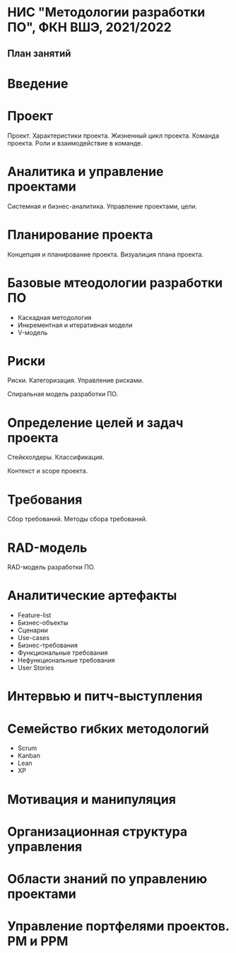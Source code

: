# НИС "Методологии разработки ПО", ФКН ВШЭ, 2021/2022

## План занятий

# Введение

# Проект

Проект. Характеристики проекта. Жизненный цикл проекта. Команда проекта. 
Роли и взаимодействие в команде. 

# Аналитика и управление проектами

Системная и бизнес-аналитика. Управление проектами, цели. 

# Планирование проекта

Концепция и планирование проекта. Визуалиция плана проекта. 

# Базовые мтеодологии разработки ПО

- Каскадная методология
- Инкрементная и итеративная модели
- V-модель

# Риски 

Риски. Категоризация. Управление рисками. 

Спиральная модель разработки ПО. 

# Определение целей и задач проекта

Стейкхолдеры. Классификация.

Контекст и scope проекта. 

# Требования 

Сбор требований. Методы сбора требований. 

# RAD-модель

RAD-модель разработки ПО. 

# Аналитические артефакты 

- Feature-list
- Бизнес-объекты
- Сценарии
- Use-cases
- Бизнес-требования
- Функциональные требования
- Нефункциональные требования
- User Stories

# Интервью и питч-выступления 

# Семейство гибких методологий

- Scrum 
- Kanban
- Lean
- XP

# Мотивация и манипуляция

# Организационная структура управления 

# Области знаний по управлению проектами

# Управление портфелями проектов. PM и PPM


